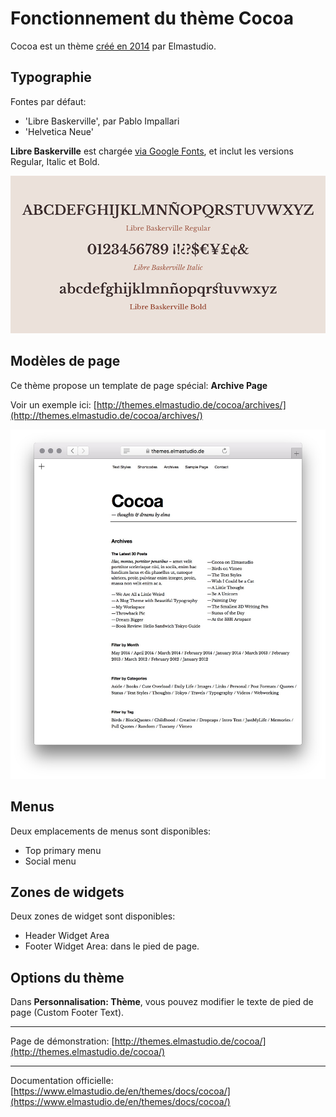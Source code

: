 # Fonctionnement du thème Cocoa

Cocoa est un thème [créé en 2014](https://www.elmastudio.de/cocoa-wordpress-blog-theme-elmastudio/) par Elmastudio.

## Typographie

Fontes par défaut:

* 'Libre Baskerville', par Pablo Impallari 
* 'Helvetica Neue'

**Libre Baskerville** est chargée [via Google Fonts](https://fonts.google.com/specimen/Libre+Baskerville), et inclut les versions Regular, Italic et Bold.

![Libre Baskerville](libre-baskerville.png)

## Modèles de page

Ce thème propose un template de page spécial: **Archive Page**

Voir un exemple ici: [http://themes.elmastudio.de/cocoa/archives/](http://themes.elmastudio.de/cocoa/archives/)

![Modèle de page Archive](archive-template.jpg)

## Menus

Deux emplacements de menus sont disponibles:

* Top primary menu
* Social menu

## Zones de widgets

Deux zones de widget sont disponibles:

* Header Widget Area
* Footer Widget Area: dans le pied de page.

## Options du thème

Dans **Personnalisation: Thème**, vous pouvez modifier le texte de pied de page (Custom Footer Text).

***

Page de démonstration: [http://themes.elmastudio.de/cocoa/](http://themes.elmastudio.de/cocoa/)

***

Documentation officielle: [https://www.elmastudio.de/en/themes/docs/cocoa/](https://www.elmastudio.de/en/themes/docs/cocoa/)
